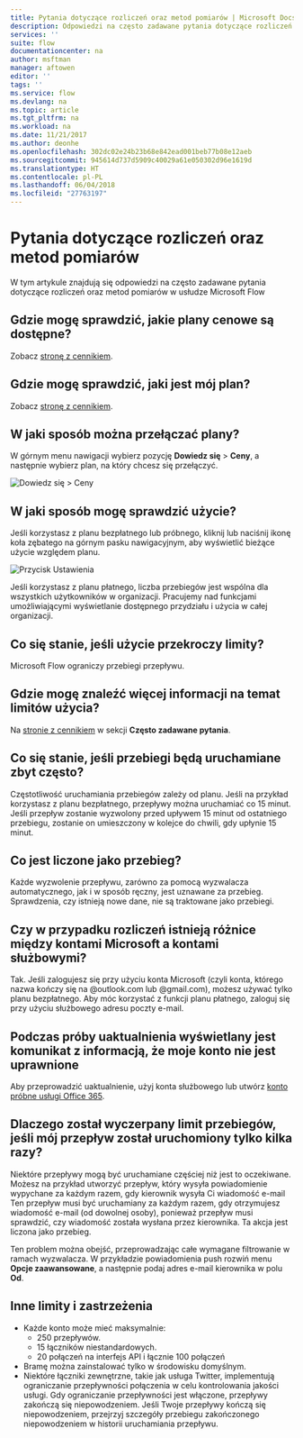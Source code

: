 ```yaml
---
title: Pytania dotyczące rozliczeń oraz metod pomiarów | Microsoft Docs
description: Odpowiedzi na często zadawane pytania dotyczące rozliczeń oraz metod pomiarów w usłudze Microsoft Flow
services: ''
suite: flow
documentationcenter: na
author: msftman
manager: aftowen
editor: ''
tags: ''
ms.service: flow
ms.devlang: na
ms.topic: article
ms.tgt_pltfrm: na
ms.workload: na
ms.date: 11/21/2017
ms.author: deonhe
ms.openlocfilehash: 302dc02e24b23b68e842ead001beb77b08e12aeb
ms.sourcegitcommit: 945614d737d5909c40029a61e050302d96e1619d
ms.translationtype: HT
ms.contentlocale: pl-PL
ms.lasthandoff: 06/04/2018
ms.locfileid: "27763197"
---
```

# <a name="billing-and-metering-questions"></a>Pytania dotyczące rozliczeń oraz metod pomiarów

W tym artykule znajdują się odpowiedzi na często zadawane pytania dotyczące rozliczeń oraz metod pomiarów w usłudze Microsoft Flow

## <a name="where-can-i-find-out-what-pricing-plans-are-available"></a>Gdzie mogę sprawdzić, jakie plany cenowe są dostępne?

Zobacz [stronę z cennikiem](https://flow.microsoft.com/pricing/).

## <a name="where-can-i-find-out-what-my-plan-is"></a>Gdzie mogę sprawdzić, jaki jest mój plan?

Zobacz [stronę z cennikiem](https://flow.microsoft.com/pricing/).

## <a name="how-do-i-switch-plans"></a>W jaki sposób można przełączać plany?

W górnym menu nawigacji wybierz pozycję **Dowiedz się** > **Ceny**, a następnie wybierz plan, na który chcesz się przełączyć.

![Dowiedz się > Ceny](./media/billing-questions/learn-pricing.png)

## <a name="how-do-i-know-how-much-ive-used"></a>W jaki sposób mogę sprawdzić użycie?

Jeśli korzystasz z planu bezpłatnego lub próbnego, kliknij lub naciśnij ikonę koła zębatego na górnym pasku nawigacyjnym, aby wyświetlić bieżące użycie względem planu. 

![Przycisk Ustawienia](./media/billing-questions/settings.png)

Jeśli korzystasz z planu płatnego, liczba przebiegów jest wspólna dla wszystkich użytkowników w organizacji. Pracujemy nad funkcjami umożliwiającymi wyświetlanie dostępnego przydziału i użycia w całej organizacji.

## <a name="what-happens-if-my-usage-exceeds-the-limits"></a>Co się stanie, jeśli użycie przekroczy limity?

Microsoft Flow ograniczy przebiegi przepływu.

## <a name="where-can-i-find-more-information-regarding-the-usage-limits"></a>Gdzie mogę znaleźć więcej informacji na temat limitów użycia?

Na [stronie z cennikiem](https://flow.microsoft.com/pricing/) w sekcji **Często zadawane pytania**.

## <a name="what-happens-if-i-try-to-execute-runs-too-frequently"></a>Co się stanie, jeśli przebiegi będą uruchamiane zbyt często?

Częstotliwość uruchamiania przebiegów zależy od planu. Jeśli na przykład korzystasz z planu bezpłatnego, przepływy można uruchamiać co 15 minut. Jeśli przepływ zostanie wyzwolony przed upływem 15 minut od ostatniego przebiegu, zostanie on umieszczony w kolejce do chwili, gdy upłynie 15 minut.

## <a name="what-counts-as-a-run"></a>Co jest liczone jako przebieg?

Każde wyzwolenie przepływu, zarówno za pomocą wyzwalacza automatycznego, jak i w sposób ręczny, jest uznawane za przebieg. Sprawdzenia, czy istnieją nowe dane, nie są traktowane jako przebiegi.

## <a name="are-there-differences-between-microsoft-accounts-and-work-or-school-accounts-for-billing"></a>Czy w przypadku rozliczeń istnieją różnice między kontami Microsoft a kontami służbowymi?

Tak. Jeśli zalogujesz się przy użyciu konta Microsoft (czyli konta, którego nazwa kończy się na @outlook.com lub @gmail.com), możesz używać tylko planu bezpłatnego. Aby móc korzystać z funkcji planu płatnego, zaloguj się przy użyciu służbowego adresu poczty e-mail.

## <a name="im-trying-to-upgrade-but-im-told-my-account-isnt-eligible"></a>Podczas próby uaktualnienia wyświetlany jest komunikat z informacją, że moje konto nie jest uprawnione

Aby przeprowadzić uaktualnienie, użyj konta służbowego lub utwórz [konto próbne usługi Office 365](https://powerbi.microsoft.com/documentation/powerbi-admin-signing-up-for-power-bi-with-a-new-office-365-trial/).

## <a name="why-did-i-run-out-of-runs-when-my-flow-only-ran-a-few-times"></a>Dlaczego został wyczerpany limit przebiegów, jeśli mój przepływ został uruchomiony tylko kilka razy?

Niektóre przepływy mogą być uruchamiane częściej niż jest to oczekiwane. Możesz na przykład utworzyć przepływ, który wysyła powiadomienie wypychane za każdym razem, gdy kierownik wysyła Ci wiadomość e-mail Ten przepływ musi być uruchamiany za każdym razem, gdy otrzymujesz wiadomość e-mail (od dowolnej osoby), ponieważ przepływ musi sprawdzić, czy wiadomość została wysłana przez kierownika. Ta akcja jest liczona jako przebieg.

Ten problem można obejść, przeprowadzając całe wymagane filtrowanie w ramach wyzwalacza. W przykładzie powiadomienia push rozwiń menu **Opcje zaawansowane**, a następnie podaj adres e-mail kierownika w polu **Od**.

## <a name="other-limits-and-caveats"></a>Inne limity i zastrzeżenia

* Każde konto może mieć maksymalnie:
  * 250 przepływów.
  * 15 łączników niestandardowych.
  * 20 połączeń na interfejs API i łącznie 100 połączeń
* Bramę można zainstalować tylko w środowisku domyślnym.
* Niektóre łączniki zewnętrzne, takie jak usługa Twitter, implementują ograniczanie przepływności połączenia w celu kontrolowania jakości usługi. Gdy ograniczanie przepływności jest włączone, przepływy zakończą się niepowodzeniem. Jeśli Twoje przepływy kończą się niepowodzeniem, przejrzyj szczegóły przebiegu zakończonego niepowodzeniem w historii uruchamiania przepływu.